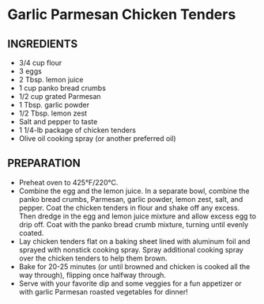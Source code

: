 # Garlic Parmesan Chicken Tenders

## INGREDIENTS

- 3/4 cup flour
- 3 eggs
- 2 Tbsp. lemon juice
- 1 cup panko bread crumbs
- 1/2 cup grated Parmesan
- 1 Tbsp. garlic powder
- 1/2 Tbsp. lemon zest
- Salt and pepper to taste
- 1 1/4-lb package of chicken tenders
- Olive oil cooking spray (or another preferred oil)

## PREPARATION

- Preheat oven to 425°F/220°C.
- Combine the egg and the lemon juice. In a separate bowl, combine the panko bread crumbs, Parmesan, garlic powder, lemon zest, salt, and pepper. Coat the chicken tenders in flour and shake off any excess. Then dredge in the egg and lemon juice mixture and allow excess egg to drip off. Coat with the panko bread crumb mixture, turning until evenly coated.
- Lay chicken tenders flat on a baking sheet lined with aluminum foil and sprayed with nonstick cooking spray. Spray additional cooking spray over the chicken tenders to help them brown.
- Bake for 20-25 minutes (or until browned and chicken is cooked all the way through), flipping once halfway through.
- Serve with your favorite dip and some veggies for a fun appetizer or with garlic Parmesan roasted vegetables for dinner!
